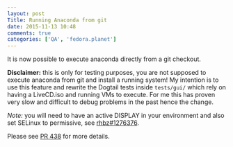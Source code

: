 ```yaml
---
layout: post
Title: Running Anaconda from git
date: 2015-11-13 10:48
comments: true
categories: ['QA', 'fedora.planet']
---
```


It is now possible to execute anaconda directly from a git checkout.

**Disclaimer:** this is only for testing purposes, you are not supposed to
execute anaconda from git and install a running system! My intention is
to use this feature and rewrite the Dogtail tests inside `tests/gui/` which
rely on having a LiveCD.iso and running VMs to execute. For me this has proven
very slow and difficult to debug problems in the past hence the change.

*Note:* you will need to have an active DISPLAY in your environment and
also set SELinux to permissive, see 
[rhbz#1276376](https://bugzilla.redhat.com/show_bug.cgi?id=1276376).

Please see [PR 438](https://github.com/rhinstaller/anaconda/pull/438) for
more details.
